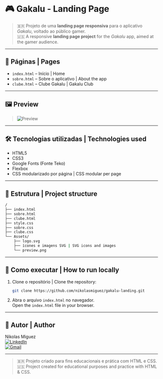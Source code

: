 # 🎮 Gakalu - Landing Page

> 🇧🇷 Projeto de uma **landing page responsiva** para o aplicativo *Gakalu*, voltado ao público gamer.  
> 🇺🇸 A responsive **landing page project** for the *Gakalu* app, aimed at the gamer audience.

---

## 📄 Páginas | Pages

- `index.html` – Início | Home  
- `sobre.html` – Sobre o aplicativo | About the app  
- `clube.html` – Clube Gakalu | Gakalu Club

---

## 🖼️ Preview

> ![Preview](./Assets/preview.png)

---

## 🛠️ Tecnologias utilizadas | Technologies used

- HTML5  
- CSS3  
- Google Fonts (Fonte Teko)  
- Flexbox  
- CSS modularizado por página | CSS modular per page

---

## 📂 Estrutura | Project structure

```bash
/
├── index.html
├── sobre.html
├── clube.html
├── style.css
├── sobre.css
├── clube.css
└── Assets/
    ├── logo.svg
    ├── ícones e imagens SVG | SVG icons and images
    └── preview.png
```

---

## 🚀 Como executar | How to run locally

1. Clone o repositório | Clone the repository:
   ```bash
   git clone https://github.com/nikolasmiguez/gakalu-landing.git
   ```

2. Abra o arquivo `index.html` no navegador.  
   Open the `index.html` file in your browser.

---

## 👤 Autor | Author

Nikolas Miguez  
[![LinkedIn](https://img.shields.io/badge/LinkedIn-blue?style=for-the-badge&logo=linkedin&logoColor=white)](https://www.linkedin.com/in/nikolas-miguez/)  
[![Gmail](https://img.shields.io/badge/Gmail-red?style=for-the-badge&logo=gmail&logoColor=white)](mailto:nk.miguez@gmail.com)

---

> 🇧🇷 Projeto criado para fins educacionais e prática com HTML e CSS.  
> 🇺🇸 Project created for educational purposes and practice with HTML & CSS.
